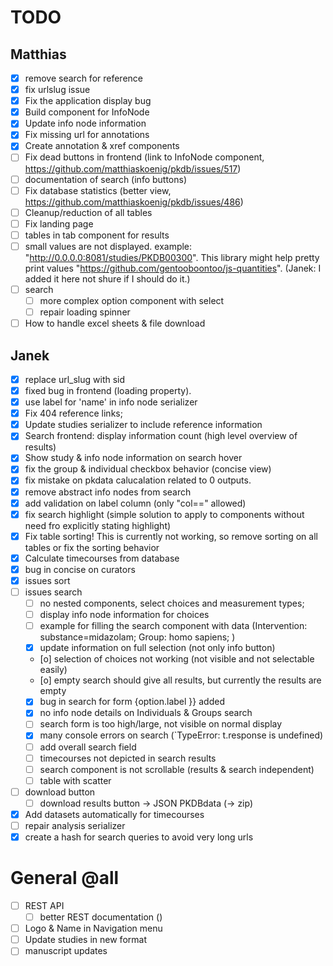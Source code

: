 # TODO
## Matthias
- [x] remove search for reference
- [x] fix urlslug issue
- [x] Fix the application display bug
- [x] Build component for InfoNode
- [x] Update info node information
- [x] Fix missing url for annotations
- [x] Create annotation & xref components
- [ ] Fix dead buttons in frontend (link to InfoNode component, https://github.com/matthiaskoenig/pkdb/issues/517)
- [ ] documentation of search (info buttons)
- [ ] Fix database statistics (better view, https://github.com/matthiaskoenig/pkdb/issues/486)
- [ ] Cleanup/reduction of all tables
- [ ] Fix landing page
- [ ] tables in tab component for results
- [ ] small values are not displayed. example: "http://0.0.0.0:8081/studies/PKDB00300". This library might help pretty print values "https://github.com/gentooboontoo/js-quantities". (Janek: I added it here not shure if I should do it.)
- [ ] search
     - [ ] more complex option component with select
     - [ ] repair loading spinner
- [ ] How to handle excel sheets & file download
## Janek
- [x] replace url_slug with sid
- [x] fixed bug in frontend (loading property).
- [x] use label for 'name' in info node serializer
- [x] Fix 404 reference links;
- [x] Update studies serializer to include reference information
- [x] Search frontend: display information count (high level overview of results)
- [x] Show study & info node information on search hover
- [x] fix the group & individual checkbox behavior (concise view)
- [x] fix mistake on pkdata calucalation related to 0 outputs.
- [x] remove abstract info nodes from search
- [x] add validation on label column (only "col==" allowed) 
- [x] fix search highlight (simple solution to apply to components without need fro explicitly stating highlight)
- [x] Fix table sorting! This is currently not working, so remove sorting on all tables or fix the sorting behavior
- [x] Calculate timecourses from database
- [x] bug in concise on curators
- [x] issues sort
- [ ] issues search
    - [ ] no nested components, select choices and measurement types;
    - [ ] display info node information for choices
    - [ ] example for filling the search component with data (Intervention: substance=midazolam; Group: homo sapiens; )
    - [x] update information on full selection (not only info button)
    - [o] selection of choices not working (not visible and not selectable easily)
    - [o] empty search should give all results, but currently the results are empty
    - [x] bug in search for form {option.label }} added
    - [x] no info node details on Individuals & Groups search
    - [ ] search form is too high/large, not visible on normal display
    - [x] many console errors on search (`TypeError: t.response is undefined)
    - [ ] add overall search field
    - [ ] timecourses not depicted in search results
    - [ ] search component is not scrollable (results & search independent)
    - [ ] table with scatter
- [ ] download button
    - [ ] download results button -> JSON PKDBdata (-> zip) 

- [x] Add datasets automatically for timecourses
- [ ] repair analysis serializer
- [x] create a hash for search queries to avoid very long urls  

# General @all
- [ ] REST API 
     - [ ] better REST documentation () 

- [ ] Logo & Name in Navigation menu
- [ ] Update studies in new format
- [ ] manuscript updates